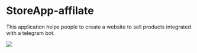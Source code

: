 # StoreApp-affilate
This application helps people to create a website to sell products integrated with a telegram bot.

<a href="https://patreon.com/mrabdurakhimov"><img src="https://img.shields.io/badge/Patreons-1000%2B-orange" /></a>
